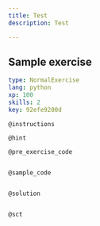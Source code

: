 ```yaml
---
title: Test
description: Test

---
```

## Sample exercise

```yaml
type: NormalExercise
lang: python
xp: 100
skills: 2
key: 92efe9200d
```


`@instructions`

`@hint`

`@pre_exercise_code`
```{python}

```

`@sample_code`
```{python}

```

`@solution`
```{python}

```

`@sct`
```{python}

```
